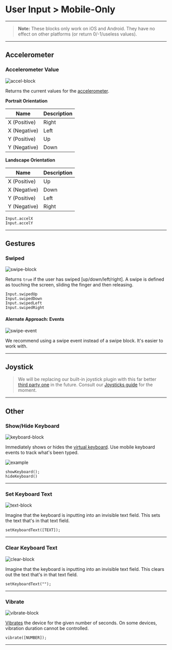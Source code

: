 # User Input > Mobile-Only

***

> **Note:** These blocks only work on iOS and Android. They have no effect on other platforms (or return 0/-1/useless values).

***

## Accelerometer

### Accelerometer Value

![accel-block](http://static.stencyl.com/pedia2/blocks/user_input/mobile/Accel.png)

Returns the current values for the [accelerometer](http://www.stencyl.com/help/view/mobile-accelerometer/). 

**Portrait Orientation**

Name | Description
--- | ---
X (Positive) | Right
X (Negative) | Left
Y (Positive) | Up
Y (Negative) | Down

**Landscape Orientation**

Name | Description
--- | ---
X (Positive) | Up
X (Negative) | Down
Y (Positive) | Left
Y (Negative) | Right

```
Input.accelX
Input.accelY
```

***

## Gestures

### Swiped

![swipe-block](http://static.stencyl.com/pedia2/blocks/user_input/mobile/Swipe.png)

Returns `true` if the user has swiped [up/down/left/right]. A swipe is defined as touching the screen, sliding the finger and then releasing.

```
Input.swipedUp
Input.swipedDown
Input.swipedLeft
Input.swipedRight
```

#### Alernate Approach: Events

![swipe-event](http://static.stencyl.com/help/images/mobile-input-5.png)

We recommend using a swipe event instead of a swipe block. It's easier to work with.

***

## Joystick

> We will be replacing our built-in joystick plugin with this far better [third party one](http://community.stencyl.com/index.php/topic,29026.0.html) in the future. Consult our [Joysticks guide](http://www.stencyl.com/help/view/mobile-joystick/) for the moment.

***

## Other

### Show/Hide Keyboard

![keyboard-block](http://static.stencyl.com/pedia2/blocks/user_input/mobile/Keyboard.png)

Immediately shows or hides the [virtual keyboard](http://www.stencyl.com/help/view/mobile-features/). Use mobile keyboard events to track what's been typed.

![example](http://static.stencyl.com/help/images/mobile-features-3.png)

```
showKeyboard();
hideKeyboard()
```

***

### Set Keyboard Text

![text-block](http://static.stencyl.com/pedia2/blocks/user_input/mobile/KeyboardText.png)

Imagine that the keyboard is inputting into an invisible text field. This sets the text that's in that text field.

```
setKeyboardText([TEXT]);
```

***

### Clear Keyboard Text

![clear-block](http://static.stencyl.com/pedia2/blocks/user_input/mobile/ClearKeyboard.png)

Imagine that the keyboard is inputting into an invisible text field. This clears out the text that's in that text field.

```
setKeyboardText("");
```

***

### Vibrate

![vibrate-block](http://static.stencyl.com/pedia2/blocks/user_input/mobile/Vibrate.png)

[Vibrates](http://www.stencyl.com/help/view/mobile-features/) the device for the given number of seconds. On some devices, vibration duration cannot be controlled.

```
vibrate([NUMBER]);
```

***

